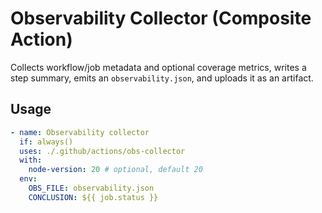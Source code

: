 # Observability Collector (Composite Action)

Collects workflow/job metadata and optional coverage metrics, writes a step summary, emits an `observability.json`, and uploads it as an artifact.

## Usage

```yaml
- name: Observability collector
  if: always()
  uses: ./.github/actions/obs-collector
  with:
    node-version: 20 # optional, default 20
  env:
    OBS_FILE: observability.json
    CONCLUSION: ${{ job.status }}
```
